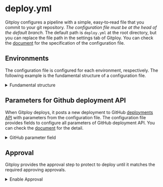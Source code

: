 # deploy.yml

Gitploy configures a pipeline with a simple, easy‑to‑read file that you commit to your git repository. *The configuration file must be at the head of the default branch.* The default path is `deploy.yml` at the root directory, but you can replace the file path in the settings tab of Gitploy. You can check the [document](../references/deploy.yml.md) for the specification of the configuration file.

## Environments

The configuration file is configured for each environment, respectively. The following example is the fundamental structure of a configuration file.

<details>
<summary>Fundamental structure</summary>

```yaml
envs:
  - name: dev
    auto_merge: false
    required_contexts: []
  - name: production
    auto_merge: true
    required_contexts: 
      - test
      - docker-image
```

</details>

## Parameters for Github deployment API

When Gitploy deploys, it posts a new deployment to GitHub [deployments API](https://docs.github.com/en/rest/reference/repos#create-a-deployment) with parameters from the configuration file. The configuration file provides fields to configure all parameters of GitHub deployment API. You can check the [document](../references/deploy.yml.md) for the detail.

<details>
<summary>GitHub parameter field</summary>

```yaml
envs:
  - name: production
    task: deploy:lambda
    description: Start to deploy to the production.
    auto_merge: false
    required_contexts:
      - test
      - integration-test
    production_environment: true
```

</details>

## Approval

Gitploy provides the approval step to protect to deploy until it matches the required approving approvals.

<details>
<summary>Enable Approval</summary>

```yaml
envs:
  - name: production
    approval:
      enabled: true
      required_count: 1
```

</details>
